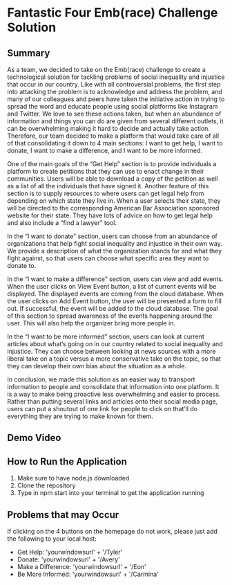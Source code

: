 # Fantastic Four Emb(race) Challenge Solution

## Summary
As a team, we decided to take on the Emb(race) challenge to create a technological solution for tackling problems of social inequality and injustice that occur in our country. Like with all controversial problems, the first step into attacking the problem is to acknowledge and address the problem, and many of our colleagues and peers have taken the initiative action in trying to spread the word and educate people using social platforms like Instagram and Twitter. We love to see these actions taken, but when an abundance of information and things you can do are given from several different outlets, it can be overwhelming making it hard to decide and actually take action. Therefore, our team decided to make a platform that would take care of all of that consolidating it down to 4 main sections: I want to get help, I want to donate, I want to make a difference, and I want to be more informed.  

One of the main goals of the “Get Help” section is to provide individuals a platform to create petitions that they can use to enact change in their communities. Users will be able to download a copy of the petition as well as a list of all the individuals that have signed it. Another feature of this section is to supply resources to where users can get legal help from depending on which state they live in. When a user selects their state, they will be directed to the corresponding American Bar Association sponsored website for their state. They have lots of advice on how to get legal help and also include a “find a lawyer” tool. 

In the “I want to donate” section, users can choose from an abundance of organizations that help fight social inequality and injustice in their own way. We provide a description of what the organization stands for and what they fight against, so that users can choose what specific area they want to donate to.  

In the “I want to make a difference” section, users can view and add events. When the user clicks on View Event button, a list of current events will be displayed. The displayed events are coming from the cloud database. When the user clicks on Add Event button, the user will be presented a form to fill out. If successful, the event will be added to the cloud database. The goal of this section to spread awareness of the events happening around the user. This will also help the organizer bring more people in. 

In the “I want to be more informed” section, users can look at current articles about what’s going on in our country related to social inequality and injustice. They can choose between looking at news sources with a more liberal take on a topic versus a more conservative take on the topic, so that they can develop their own bias about the situation as a whole.  

In conclusion, we made this solution as an easier way to transport information to people and consolidate that information into one platform. It is a way to make being proactive less overwhelming and easier to process. Rather than putting several links and articles onto their social media page, users can put a shoutout of one link for people to click on that’ll do everything they are trying to make known for them. 

## Demo Video

## How to Run the Application
1. Make sure to have node.js downloaded
2. Clone the repository
3. Type in npm start into your terminal to get the application running

## Problems that may Occur
If clicking on the 4 buttons on the homepage do not work, please just add the following to your local host:
- Get Help: 'yourwindowsurl' + '/Tyler'
- Donate: 'yourwindowsurl' + '/Avery'
- Make a Difference: 'yourwindowsurl' + '/Eon'
- Be More Informed: 'yourwindowsurl' + '/Carmina'

